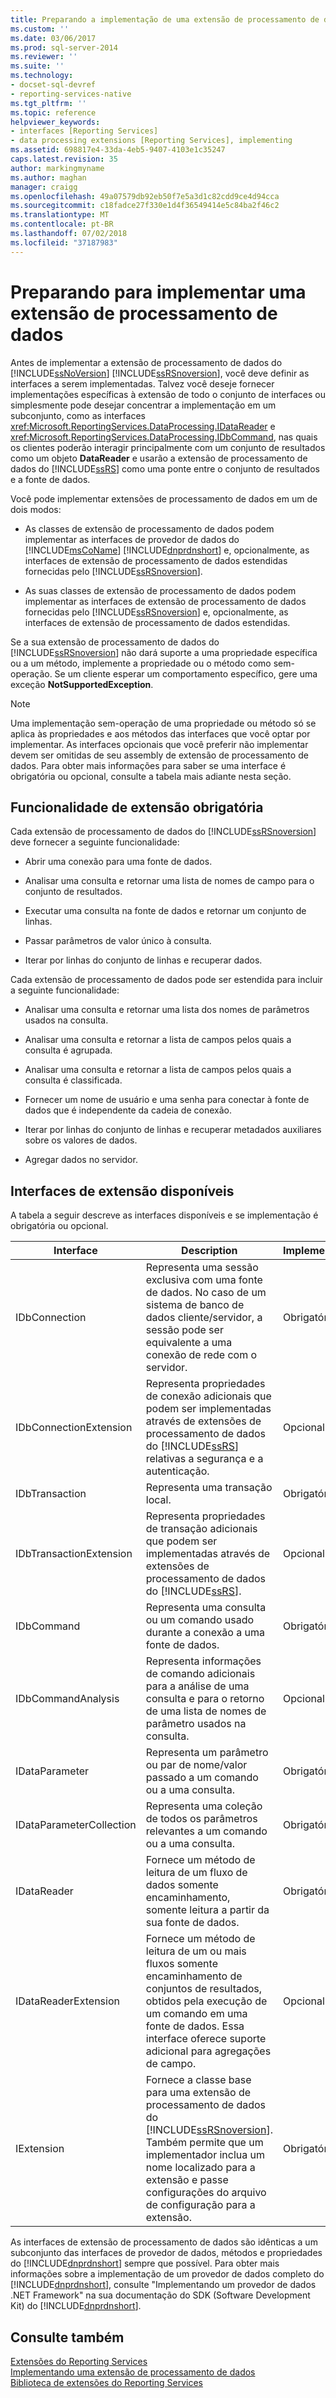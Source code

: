```yaml
---
title: Preparando a implementação de uma extensão de processamento de dados | Microsoft Docs
ms.custom: ''
ms.date: 03/06/2017
ms.prod: sql-server-2014
ms.reviewer: ''
ms.suite: ''
ms.technology:
- docset-sql-devref
- reporting-services-native
ms.tgt_pltfrm: ''
ms.topic: reference
helpviewer_keywords:
- interfaces [Reporting Services]
- data processing extensions [Reporting Services], implementing
ms.assetid: 698817e4-33da-4eb5-9407-4103e1c35247
caps.latest.revision: 35
author: markingmyname
ms.author: maghan
manager: craigg
ms.openlocfilehash: 49a07579db92eb50f7e5a3d1c82cdd9ce4d94cca
ms.sourcegitcommit: c18fadce27f330e1d4f36549414e5c84ba2f46c2
ms.translationtype: MT
ms.contentlocale: pt-BR
ms.lasthandoff: 07/02/2018
ms.locfileid: "37187983"
---
```

# <a name="preparing-to-implement-a-data-processing-extension"></a>Preparando para implementar uma extensão de processamento de dados
  Antes de implementar a extensão de processamento de dados do [!INCLUDE[ssNoVersion](../../../includes/ssnoversion-md.md)] [!INCLUDE[ssRSnoversion](../../../includes/ssrsnoversion-md.md)], você deve definir as interfaces a serem implementadas. Talvez você deseje fornecer implementações específicas à extensão de todo o conjunto de interfaces ou simplesmente pode desejar concentrar a implementação em um subconjunto, como as interfaces <xref:Microsoft.ReportingServices.DataProcessing.IDataReader> e <xref:Microsoft.ReportingServices.DataProcessing.IDbCommand>, nas quais os clientes poderão interagir principalmente com um conjunto de resultados como um objeto **DataReader** e usarão a extensão de processamento de dados do [!INCLUDE[ssRS](../../../includes/ssrs-md.md)] como uma ponte entre o conjunto de resultados e a fonte de dados.  
  
 Você pode implementar extensões de processamento de dados em um de dois modos:  
  
-   As classes de extensão de processamento de dados podem implementar as interfaces de provedor de dados do [!INCLUDE[msCoName](../../../includes/msconame-md.md)] [!INCLUDE[dnprdnshort](../../../includes/dnprdnshort-md.md)] e, opcionalmente, as interfaces de extensão de processamento de dados estendidas fornecidas pelo [!INCLUDE[ssRSnoversion](../../../includes/ssrsnoversion-md.md)].  
  
-   As suas classes de extensão de processamento de dados podem implementar as interfaces de extensão de processamento de dados fornecidas pelo [!INCLUDE[ssRSnoversion](../../../includes/ssrsnoversion-md.md)] e, opcionalmente, as interfaces de extensão de processamento de dados estendidas.  
  
 Se a sua extensão de processamento de dados do [!INCLUDE[ssRSnoversion](../../../includes/ssrsnoversion-md.md)] não dará suporte a uma propriedade específica ou a um método, implemente a propriedade ou o método como sem-operação. Se um cliente esperar um comportamento específico, gere uma exceção **NotSupportedException**.  
  
> [!NOTE]  
>  Uma implementação sem-operação de uma propriedade ou método só se aplica às propriedades e aos métodos das interfaces que você optar por implementar. As interfaces opcionais que você preferir não implementar devem ser omitidas de seu assembly de extensão de processamento de dados. Para obter mais informações para saber se uma interface é obrigatória ou opcional, consulte a tabela mais adiante nesta seção.  
  
## <a name="required-extension-functionality"></a>Funcionalidade de extensão obrigatória  
 Cada extensão de processamento de dados do [!INCLUDE[ssRSnoversion](../../../includes/ssrsnoversion-md.md)] deve fornecer a seguinte funcionalidade:  
  
-   Abrir uma conexão para uma fonte de dados.  
  
-   Analisar uma consulta e retornar uma lista de nomes de campo para o conjunto de resultados.  
  
-   Executar uma consulta na fonte de dados e retornar um conjunto de linhas.  
  
-   Passar parâmetros de valor único à consulta.  
  
-   Iterar por linhas do conjunto de linhas e recuperar dados.  
  
 Cada extensão de processamento de dados pode ser estendida para incluir a seguinte funcionalidade:  
  
-   Analisar uma consulta e retornar uma lista dos nomes de parâmetros usados na consulta.  
  
-   Analisar uma consulta e retornar a lista de campos pelos quais a consulta é agrupada.  
  
-   Analisar uma consulta e retornar a lista de campos pelos quais a consulta é classificada.  
  
-   Fornecer um nome de usuário e uma senha para conectar à fonte de dados que é independente da cadeia de conexão.  
  
-   Iterar por linhas do conjunto de linhas e recuperar metadados auxiliares sobre os valores de dados.  
  
-   Agregar dados no servidor.  
  
## <a name="available-extension-interfaces"></a>Interfaces de extensão disponíveis  
 A tabela a seguir descreve as interfaces disponíveis e se implementação é obrigatória ou opcional.  
  
|Interface|Description|Implementação|  
|---------------|-----------------|--------------------|  
|IDbConnection|Representa uma sessão exclusiva com uma fonte de dados. No caso de um sistema de banco de dados cliente/servidor, a sessão pode ser equivalente a uma conexão de rede com o servidor.|Obrigatório|  
|IDbConnectionExtension|Representa propriedades de conexão adicionais que podem ser implementadas através de extensões de processamento de dados do [!INCLUDE[ssRS](../../../includes/ssrs-md.md)] relativas a segurança e a autenticação.|Opcional|  
|IDbTransaction|Representa uma transação local.|Obrigatório|  
|IDbTransactionExtension|Representa propriedades de transação adicionais que podem ser implementadas através de extensões de processamento de dados do [!INCLUDE[ssRS](../../../includes/ssrs-md.md)].|Opcional|  
|IDbCommand|Representa uma consulta ou um comando usado durante a conexão a uma fonte de dados.|Obrigatório|  
|IDbCommandAnalysis|Representa informações de comando adicionais para a análise de uma consulta e para o retorno de uma lista de nomes de parâmetro usados na consulta.|Opcional|  
|IDataParameter|Representa um parâmetro ou par de nome/valor passado a um comando ou a uma consulta.|Obrigatório|  
|IDataParameterCollection|Representa uma coleção de todos os parâmetros relevantes a um comando ou a uma consulta.|Obrigatório|  
|IDataReader|Fornece um método de leitura de um fluxo de dados somente encaminhamento, somente leitura a partir da sua fonte de dados.|Obrigatório|  
|IDataReaderExtension|Fornece um método de leitura de um ou mais fluxos somente encaminhamento de conjuntos de resultados, obtidos pela execução de um comando em uma fonte de dados. Essa interface oferece suporte adicional para agregações de campo.|Opcional|  
|IExtension|Fornece a classe base para uma extensão de processamento de dados do [!INCLUDE[ssRSnoversion](../../../includes/ssrsnoversion-md.md)]. Também permite que um implementador inclua um nome localizado para a extensão e passe configurações do arquivo de configuração para a extensão.|Obrigatório|  
  
 As interfaces de extensão de processamento de dados são idênticas a um subconjunto das interfaces de provedor de dados, métodos e propriedades do [!INCLUDE[dnprdnshort](../../../includes/dnprdnshort-md.md)] sempre que possível. Para obter mais informações sobre a implementação de um provedor de dados completo do [!INCLUDE[dnprdnshort](../../../includes/dnprdnshort-md.md)], consulte "Implementando um provedor de dados .NET Framework" na sua documentação do SDK (Software Development Kit) do [!INCLUDE[dnprdnshort](../../../includes/dnprdnshort-md.md)].  
  
## <a name="see-also"></a>Consulte também  
 [Extensões do Reporting Services](../reporting-services-extensions.md)   
 [Implementando uma extensão de processamento de dados](implementing-a-data-processing-extension.md)   
 [Biblioteca de extensões do Reporting Services](../reporting-services-extension-library.md)  
  
  
